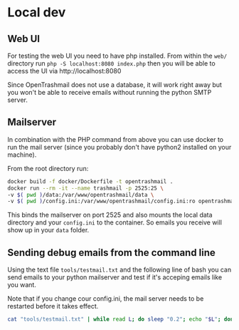 # Local dev

## Web UI

For testing the web UI you need to have php installed. From within the `web/` directory run `php -S localhost:8080 index.php` then you will be able to access the UI via http://localhost:8080

Since OpenTrashmail does not use a database, it will work right away but you won't be able to receive emails without running the python SMTP server. 

## Mailserver

In combination with the PHP command from above you can use docker to run the mail server (since you probably don't have python2 installed on your machine).

From the root directory run:

```bash
docker build -f docker/Dockerfile -t opentrashmail .
docker run --rm -it --name trashmail -p 2525:25 \
-v $( pwd )/data:/var/www/opentrashmail/data \
-v $( pwd )/config.ini:/var/www/opentrashmail/config.ini:ro opentrashmail
```

This binds the mailserver on port 2525 and also mounts the local data directory and your `config.ini` to the container. So emails you receive will show up in your `data` folder.

## Sending debug emails from the command line

Using the text file `tools/testmail.txt` and the following line of bash you can send emails to your python mailserver and test if it's acceping emails like you want.

Note that if you change cour config.ini, the mail server needs to be restarted before it takes effect.

```bash
cat "tools/testmail.txt" | while read L; do sleep "0.2"; echo "$L"; done  | "nc" -C -v "localhost" "2525"
```
